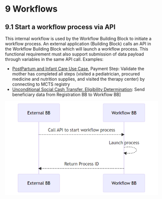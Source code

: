 # 9 Workflows

## 9.1 Start a workflow process via API

This internal workflow is used by the Workflow Building Block to initiate a
workflow process. An external application (Building Block) calls an API in the
Workflow Building Block which will launch a workflow process. This functional
requirement must also support submission of data payload through variables in
the same API call. Examples:

- [PostPartum and Infant Care Use Case](https://govstack-global.atlassian.net/wiki/spaces/GH/pages/49381394/PostPartum-01-Example+Implementation+Original+-+multiple+steps),
  Payment Step: Validate the mother has completed all steps (visited a
  pediatrician, procured medicine and nutrition supplies, and visited the
  therapy center) by connecting to MCTS registry
- [Unconditional Social Cash Transfer, Eligibility Determination](https://govstack.gitbook.io/product-use-cases/product-use-case/inst-1-unconditional-social-cash-transfer):
  Send beneficiary data from Registration BB to Workflow BB]

![](../diagrams/image15.png)
